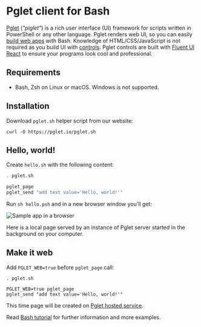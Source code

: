 # Pglet client for Bash

[Pglet](https://pglet.io) (*"piglet"*) is a rich user interface (UI) framework for scripts written in PowerShell or any other language. 
Pglet renders web UI, so you can easily [build web apps](https://pglet.io/docs/quickstart) with Bash.
Knowledge of HTML/CSS/JavaScript is not required as you build UI with [controls](https://pglet.io/docs/reference/controls). Pglet controls are built with [Fluent UI React](https://developer.microsoft.com/en-us/fluentui#/controls/web) to ensure your programs look cool and professional.

## Requirements

* Bash, Zsh on Linux or macOS. Windows is not supported.

## Installation

Download `pglet.sh` helper script from our website:

    curl -O https://pglet.io/pglet.sh

## Hello, world!

Create `hello.sh` with the following content:

```bash
. pglet.sh

pglet_page
pglet_send "add text value='Hello, world!'"
```

Run `sh hello.psh` and in a new browser window you'll get:

![Sample app in a browser](https://pglet.io/img/docs/quickstart-hello-world.png "Sample app in a browser")

Here is a local page served by an instance of Pglet server started in the background on your computer.

## Make it web

Add `PGLET_WEB=true` before `pglet_page` call:

```posh
. pglet.sh

PGLET_WEB=true pglet_page
pglet_send "add text value='Hello, world!'"
```

This time page will be created on [Pglet hosted service](https://pglet.io/docs/pglet-service).

Read [Bash tutorial](https://pglet.io/docs/tutorials/bash) for further information and more examples.